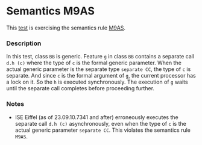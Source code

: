 # Semantics M9AS

This [test](.) is exercising the semantics rule [M9AS](../Readme.md).

### Description

In this test, class `BB` is generic. Feature `g` in class `BB` contains a separate call `d.h (c)` where the type of `c` is the formal generic parameter. When the actual generic parameter is the separate type `separate CC`, the type of `c` is separate. And since `c` is the formal argument of `g`, the current processor has a lock on it. So the `h` is executed synchronously. The execution of `g` waits until the separate call completes before proceeding further.

### Notes

* ISE Eiffel (as of 23.09.10.7341 and after) erroneously executes the separate call `d.h (c)` asynchronously, even when the type of `c` is the actual generic parameter `separate CC`. This violates the semantics rule `M9AS`.
